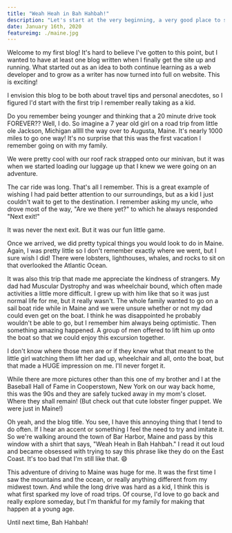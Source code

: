 ```yaml
---
title: "Weah Heah in Bah Hahbah!"
description: "Let's start at the very beginning, a very good place to start!"
date: January 16th, 2020
featureimg: ./maine.jpg
---
```


Welcome to my first blog! It's hard to believe I've gotten to this point, but I wanted to have at least one blog written when I finally get the site up and running. What started out as an idea to both continue learning as a web developer and to grow as a writer has now turned into full on website. This is exciting!

I envision this blog to be both about travel tips and personal anecdotes, so I figured I'd start with the first trip I remember really taking as a kid.

Do you remember being younger and thinking that a 20 minute drive took FOREVER?? Well, I do. So imagine a 7 year old girl on a road trip from little ole Jackson, Michigan alllll the way over to Augusta, Maine. It's nearly 1000 miles to go one way! It's no surprise that this was the first vacation I remember going on with my family.

We were pretty cool with our roof rack strapped onto our minivan, but it was when we started loading our luggage up that I knew we were going on an adventure.

The car ride was long. That's all I remember. This is a great example of wishing I had paid better attention to our surroundings, but as a kid I just couldn't wait to get to the destination. I remember asking my uncle, who drove most of the way, "Are we there yet?" to which he always responded "Next exit!" 

It was never the next exit. But it was our fun little game. 

Once we arrived, we did pretty typical things you would look to do in Maine. Again, I was pretty little so I don't remember exactly where we went, but I sure wish I did! There were lobsters, lighthouses, whales, and rocks to sit on that overlooked the Atlantic Ocean. 

It was also this trip that made me appreciate the kindness of strangers. My dad had Muscular Dystrophy and was wheelchair bound, which often made activities a little more difficult. I grew up with him like that so it was just normal life for me, but it really wasn't. The whole family wanted to go on a sail boat ride while in Maine and we were unsure whether or not my dad could even get on the boat. I think he was disappointed he probably wouldn't be able to go, but I remember him always being optimistic. Then something amazing happened. A group of men offered to lift him up onto the boat so that we could enjoy this excursion together.

I don't know where those men are or if they knew what that meant to the little girl watching them lift her dad up, wheelchair and all, onto the boat, but that made a HUGE impression on me. I'll never forget it. 

While there are more pictures other than this one of my brother and I at the Baseball Hall of Fame in Cooperstown, New York on our way back home, this was the 90s and they are safely tucked away in my mom's closet. Where they shall remain! (But check out that cute lobster finger puppet. We were just in Maine!)

Oh yeah, and the blog title. You see, I have this annoying thing that I tend to do often. If I hear an accent or something I feel the need to try and imitate it. So we're walking around the town of Bar Harbor, Maine and pass by this window with a shirt that says, "Weah Heah in Bah Hahbah." I read it out loud and became obsessed with trying to say this phrase like they do on the East Coast. It's too bad that I'm still like that. 😄

This adventure of driving to Maine was huge for me. It was the first time I saw the mountains and the ocean, or really anything different from my midwest town. And while the long drive was hard as a kid, I think this is what first sparked my love of road trips. 
Of course, I'd love to go back and really explore someday, but I'm thankful for my family for making that happen at a young age. 

Until next time, Bah Hahbah!
















